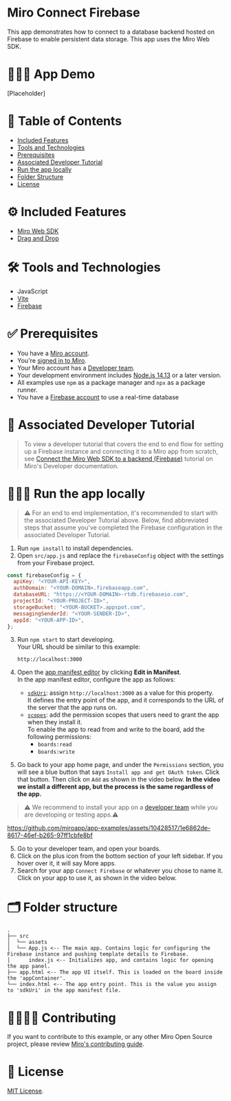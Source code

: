 # Miro Connect Firebase
This app demonstrates how to connect to a database backend hosted on Firebase to enable persistent data storage. This app uses the Miro Web SDK.

# 👨🏻‍💻 App Demo
[Placeholder]


# 📒 Table of Contents
* [Included Features](#features)
* [Tools and Technologies](#tools)
* [Prerequisites](#prerequisites)
* [Associated Developer Tutorial](#tutorial)
* [Run the app locally](#run)
* [Folder Structure](#folder)
* [License](#license)

# ⚙️ Included Features <a name="features"></a>

- [Miro Web SDK](https://developers.miro.com/docs/web-sdk-reference)
- [Drag and Drop](https://developers.miro.com/docs/add-drag-and-drop-to-your-app)


# 🛠️ Tools and Technologies <a name="tools"></a>

- JavaScript
- [Vite](https://vitejs.dev/)
- [Firebase](https://firebase.google.com/)

# ✅ Prerequisites <a name="prerequisites"></a>

- You have a [Miro account](https://miro.com/signup/).
- You're [signed in to Miro](https://miro.com/login/).
- Your Miro account has a [Developer team](https://developers.miro.com/docs/create-a-developer-team).
- Your development environment includes [Node.js 14.13](https://nodejs.org/en/download) or a later version.
- All examples use `npm` as a package manager and `npx` as a package runner.
- You have a [Firebase account](https://firebase.google.com/) to use a real-time database

# 📖 Associated Developer Tutorial <a name="tutorial"></a>

> To view a developer tutorial
> that covers the end to end flow for setting up a Firebase instance and connecting it to a Miro app from scratch, see [Connect the Miro Web SDK to a backend (Firebase)](https://developers.miro.com/docs/connect-the-miro-web-sdk-to-a-backend-firebase) tutorial on Miro's Developer documentation. 

# 🏃🏽‍♂️ Run the app locally <a name="run"></a>
> ⚠️ For an end to end implementation, it's recommended to start with the associated Developer Tutorial above. Below, find abbreviated steps that assume you've completed the Firebase configuration in the associated Developer Tutorial.

1. Run `npm install` to install dependencies.
2. Open `src/app.js` and replace the `firebaseConfig` object with the settings from your Firebase project.

```js
const firebaseConfig = {
  apiKey: "<YOUR-API-KEY>",
  authDomain: "<YOUR-DOMAIN>.firebaseapp.com",
  databaseURL: "https://<YOUR-DOMAIN>-rtdb.firebaseio.com",
  projectId: "<YOUR-PROJECT-ID>",
  storageBucket: "<YOUR-BUCKET>.appspot.com",
  messagingSenderId: "<YOUR-SENDER-ID>",
  appId: "<YOUR-APP-ID>",
};
```

3. Run `npm start` to start developing. \
   Your URL should be similar to this example:
   ```
   http://localhost:3000
   ```
4. Open the [app manifest editor](https://developers.miro.com/docs/manually-create-an-app#step-2-configure-your-app-in-miro) by clicking **Edit in Manifest**. \
   In the app manifest editor, configure the app as follows:

   - [`sdkUri`](https://developers.miro.com/docs/app-manifest#sdkuri): assign `http://localhost:3000` as a value for this property. \
     It defines the entry point of the app, and it corresponds to the URL of the server that the app runs on.
   - [`scopes`](https://developers.miro.com/docs/app-manifest#scopes): add the permission scopes that users need to grant the app when they install it. \
     To enable the app to read from and write to the board, add the following permissions:
     - `boards:read`
     - `boards:write`

5. Go back to your app home page, and under the `Permissions` section, you will see a blue button that says `Install app and get OAuth token`. Click that button. Then click on `Add` as shown in the video below. <b>In the video we install a different app, but the process is the same regardless of the app.</b>

> ⚠️ We recommend to install your app on a [developer team](https://developers.miro.com/docs/create-a-developer-team) while you are developing or testing apps.⚠️

https://github.com/miroapp/app-examples/assets/10428517/1e6862de-8617-46ef-b265-97ff1cbfe8bf

5. Go to your developer team, and open your boards.
6. Click on the plus icon from the bottom section of your left sidebar. If you hover over it, it will say More apps.
7. Search for your app `Connect Firebase` or whatever you chose to name it. Click on your app to use it, as shown in the video below.

# 🗂️ Folder structure <a name="folder"></a>

```
.
├── src
│  └── assets
│  └── App.js <-- The main app. Contains logic for configuring the Firebase instance and pushing template details to Firebase.
│      index.js <-- Initializes app, and contains logic for opening the app panel.
├── app.html <-- The app UI itself. This is loaded on the board inside the 'appContainer'.
└── index.html <-- The app entry point. This is the value you assign to 'sdkUri' in the app manifest file.
```


# 🫱🏻‍🫲🏽 Contributing <a name="contributing"></a>

If you want to contribute to this example, or any other Miro Open Source project, please review [Miro's contributing guide](https://github.com/miroapp/app-examples/blob/main/CONTRIBUTING.md).

# 🪪 License <a name="license"></a>

[MIT License](https://github.com/miroapp/app-examples/blob/main/LICENSE).
